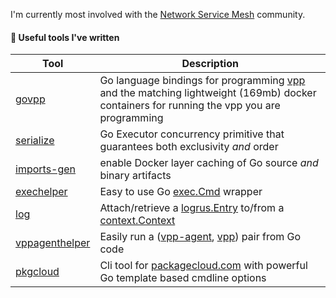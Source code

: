 I'm currently most involved with the [Network Service Mesh](https://networkservicemesh.io/) community.

#### 🔧 Useful tools I've written
| Tool | Description |
|----------------------------------------------------|--------------------------------------------------------------------------------|
|[govpp](https://github.com/edwarnicke/govpp) | Go language bindings for programming [vpp](https://fd.io/vppproject/vpptech/) and the matching lightweight (169mb) docker containers for running the vpp you are programming |
|[serialize](https://github.com/edwarnicke/serialize)|Go Executor concurrency primitive that guarantees both exclusivity *and* order |
|[imports-gen](https://github.com/edwarnicke/imports-gen)|enable Docker layer caching of Go source *and* binary artifacts|
|[exechelper](https://github.com/edwarnicke/exechelper) |Easy to use Go [exec.Cmd](https://golang.org/pkg/os/exec/#Cmd) wrapper| 
|[log](https://github.com/edwarnicke/log) |Attach/retrieve a [logrus.Entry](https://godoc.org/gopkg.in/Sirupsen/logrus.v0#Entry) to/from a [context.Context](https://golang.org/pkg/context/#Context)| 
|[vppagenthelper](https://github.com/edwarnicke/vppagenthelper) |Easily run a ([vpp-agent](https://github.com/ligato/vpp-agent), [vpp](https://fd.io/vppproject/vpptech/)) pair from Go code|
|[pkgcloud](https://github.com/edwarnicke/pkgcloud) |Cli tool for [packagecloud.com](https://packagecloud.io/) with powerful Go template based cmdline options|



<!-- - [jsonio](https://github.com/edwarnicke/jsonio) - Allows Reading/Writing -->  

<!--
**edwarnicke/edwarnicke** is a ✨ _special_ ✨ repository because its `README.md` (this file) appears on your GitHub profile.

Here are some ideas to get you started:

- 🔭 I’m currently working on ...
- 🌱 I’m currently learning ...
- 👯 I’m looking to collaborate on ...
- 🤔 I’m looking for help with ...
- 💬 Ask me about ...
- 📫 How to reach me: ...
- 😄 Pronouns: ...
- ⚡ Fun fact: ...
-->
